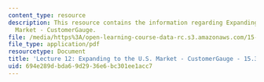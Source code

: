 ```yaml
---
content_type: resource
description: This resource contains the information regarding Expanding to the U.S.
  Market - CustomerGauge.
file: /media/https%3A/open-learning-course-data-rc.s3.amazonaws.com/15-387-entrepreneurial-sales-spring-2015/694e289dbda69d2936e6bc301ee1acc7_MIT15_387S15_Lecture12.pdf
file_type: application/pdf
resourcetype: Document
title: 'Lecture 12: Expanding to the U.S. Market - CustomerGauge - 15.387 Spring 2015'
uid: 694e289d-bda6-9d29-36e6-bc301ee1acc7
---
```

